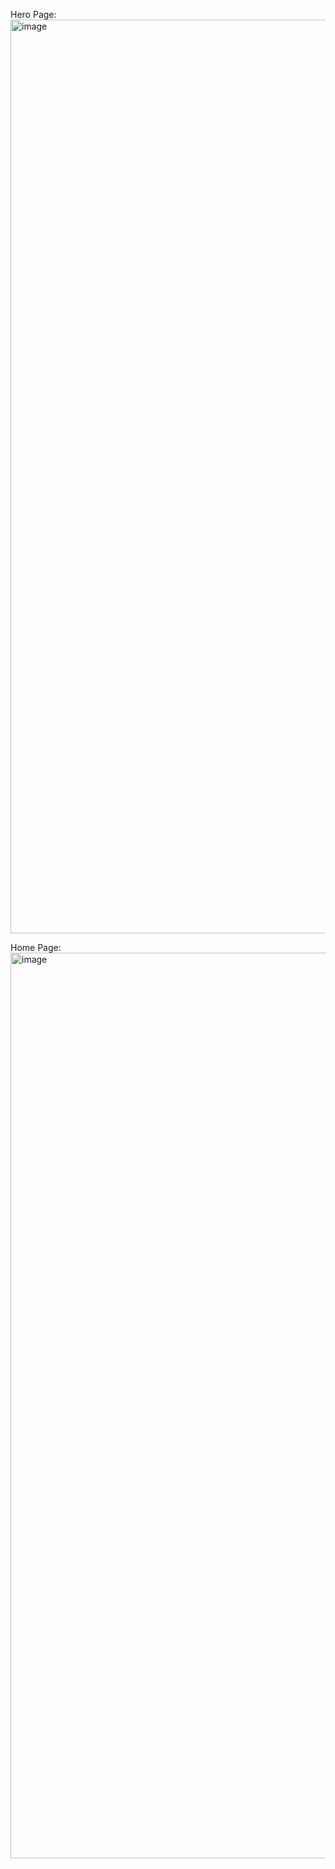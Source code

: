 Hero Page:
<img width="1462" alt="image" src="https://github.com/user-attachments/assets/9e4dfb75-8523-4a0e-9cb9-d5d607164a05" />

Home Page:
<img width="1449" alt="image" src="https://github.com/user-attachments/assets/bbeb4ee8-2286-4298-a17a-40d2d0da3a23" />

